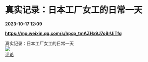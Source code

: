 # 真实记录：日本工厂女工的日常一天

**2023-10-17 12:09**

**https://mp.weixin.qq.com/s/hpcp_tmAZHx9J7oBrUiTfg**

真实记录：日本工厂女工的日常一天  
![](https://img3.chouti.com/CHOUTI_231017_109AB79DB7564B19B59872580E88B1C2.png)  
[评论](https://m.chouti.com/link/40316295)